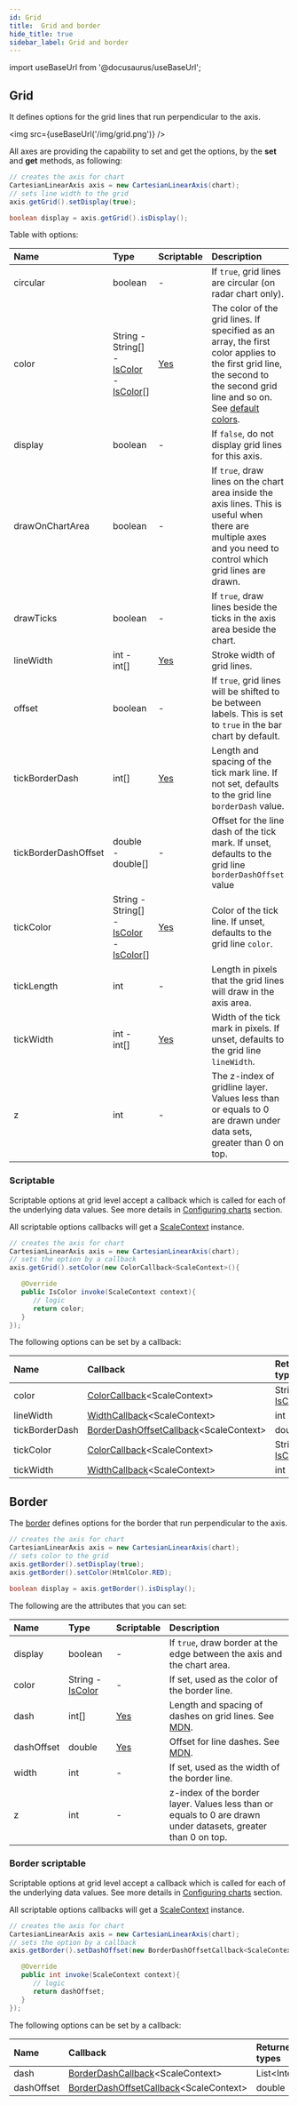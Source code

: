 ```yaml
---
id: Grid
title:  Grid and border
hide_title: true
sidebar_label: Grid and border
---
```

import useBaseUrl from '@docusaurus/useBaseUrl';

## Grid

It defines options for the grid lines that run perpendicular to the axis. 

<img src={useBaseUrl('/img/grid.png')} />

All axes are providing the capability to set and get the options, by the **set** and **get** methods, as following:

```java
// creates the axis for chart
CartesianLinearAxis axis = new CartesianLinearAxis(chart);
// sets line width to the grid
axis.getGrid().setDisplay(true);

boolean display = axis.getGrid().isDisplay();
```

Table with options:

| Name | Type | Scriptable | Description
| :- | :- | :- | :-
| circular | boolean | - | If `true`, grid lines are circular (on radar chart only).
| color | String - String[] - [IsColor](https://pepstock-org.github.io/Charba/6.2/org/pepstock/charba/client/colors/IsColor.html) - [IsColor](https://pepstock-org.github.io/Charba/6.2/org/pepstock/charba/client/colors/IsColor.html)[] | [Yes](#scriptable) | The color of the grid lines. If specified as an array, the first color applies to the first grid line, the second to the second grid line and so on.<br/>See [default colors](../defaults/DefaultsCharts#commons-charts-options).
| display | boolean | - | If `false`, do not display grid lines for this axis.
| drawOnChartArea | boolean | - | If `true`, draw lines on the chart area inside the axis lines. This is useful when there are multiple axes and you need to control which grid lines are drawn. 
| drawTicks | boolean | - | If `true`, draw lines beside the ticks in the axis area beside the chart.
| lineWidth | int - int[] | [Yes](#scriptable) | Stroke width of grid lines.
| offset | boolean | - | If `true`, grid lines will be shifted to be between labels. This is set to `true` in the bar chart by default.
| tickBorderDash | int[] | [Yes](#scriptable) | Length and spacing of the tick mark line. If not set, defaults to the grid line `borderDash` value.
| tickBorderDashOffset | double - double[] | - | Offset for the line dash of the tick mark. If unset, defaults to the grid line `borderDashOffset` value
| tickColor | String - String[] - [IsColor](https://pepstock-org.github.io/Charba/6.2/org/pepstock/charba/client/colors/IsColor.html) - [IsColor](https://pepstock-org.github.io/Charba/6.2/org/pepstock/charba/client/colors/IsColor.html)[] | [Yes](#scriptable) | Color of the tick line. If unset, defaults to the grid line `color`.
| tickLength | int | - | Length in pixels that the grid lines will draw in the axis area. 
| tickWidth | int - int[] | [Yes](#scriptable) | Width of the tick mark in pixels. If unset, defaults to the grid line `lineWidth`.
| z | int | - | The z-index of gridline layer. Values less than or equals to 0 are drawn under data sets, greater than 0 on top.

### Scriptable

Scriptable options at grid level accept a callback which is called for each of the underlying data values. See more details in [Configuring charts](../configuration/ScriptableOptions) section. 

All scriptable options callbacks will get a [ScaleContext](../configuration/ScriptableOptions#scale-context) instance.

```java
// creates the axis for chart
CartesianLinearAxis axis = new CartesianLinearAxis(chart);
// sets the option by a callback 
axis.getGrid().setColor(new ColorCallback<ScaleContext>(){

   @Override
   public IsColor invoke(ScaleContext context){
      // logic
      return color;
   }
});
```

The following options can be set by a callback:

| Name | Callback | Returned types
| :- | :- | :- 
| color | [ColorCallback](https://pepstock-org.github.io/Charba/6.2/org/pepstock/charba/client/callbacks/ColorCallback.html)&lt;ScaleContext&gt; | String - [IsColor](https://pepstock-org.github.io/Charba/6.2/org/pepstock/charba/client/colors/IsColor.html)
| lineWidth | [WidthCallback](https://pepstock-org.github.io/Charba/6.2/org/pepstock/charba/client/callbacks/WidthCallback.html)&lt;ScaleContext&gt; | int
| tickBorderDash | [BorderDashOffsetCallback](https://pepstock-org.github.io/Charba/6.2/org/pepstock/charba/client/callbacks/BorderDashOffsetCallback.html)&lt;ScaleContext&gt; | double
| tickColor | [ColorCallback](https://pepstock-org.github.io/Charba/6.2/org/pepstock/charba/client/callbacks/ColorCallback.html)&lt;ScaleContext&gt; | String - [IsColor](https://pepstock-org.github.io/Charba/6.2/org/pepstock/charba/client/colors/IsColor.html)
| tickWidth | [WidthCallback](https://pepstock-org.github.io/Charba/6.2/org/pepstock/charba/client/callbacks/WidthCallback.html)&lt;ScaleContext&gt; | int

## Border

The [border](https://pepstock-org.github.io/Charba/6.2/org/pepstock/charba/client/configuration/AxisBorder.html) defines options for the border that run perpendicular to the axis.

```java
// creates the axis for chart
CartesianLinearAxis axis = new CartesianLinearAxis(chart);
// sets color to the grid
axis.getBorder().setDisplay(true);
axis.getBorder().setColor(HtmlColor.RED);

boolean display = axis.getBorder().isDisplay();
```

The following are the attributes that you can set:

| Name | Type | Scriptable | Description
| :- | :- | :- | :-
| display | boolean | - | If `true`, draw border at the edge between the axis and the chart area.
| color | String - [IsColor](https://pepstock-org.github.io/Charba/6.2/org/pepstock/charba/client/colors/IsColor.html) | - | If set, used as the color of the border line.
| dash | int[] | [Yes](#border-scriptable) | Length and spacing of dashes on grid lines. See [MDN](https://developer.mozilla.org/en-US/docs/Web/API/CanvasRenderingContext2D/setLineDash).
| dashOffset | double | [Yes](#border-scriptable) | Offset for line dashes. See [MDN](https://developer.mozilla.org/en-US/docs/Web/API/CanvasRenderingContext2D/lineDashOffset).
| width | int | - | If set, used as the width of the border line.
| z | int | - | z-index of the border layer. Values less than or equals to 0 are drawn under datasets, greater than 0 on top.

### Border scriptable

Scriptable options at grid level accept a callback which is called for each of the underlying data values. See more details in [Configuring charts](../configuration/ScriptableOptions) section. 

All scriptable options callbacks will get a [ScaleContext](../configuration/ScriptableOptions#scale-context) instance.

```java
// creates the axis for chart
CartesianLinearAxis axis = new CartesianLinearAxis(chart);
// sets the option by a callback 
axis.getBorder().setDashOffset(new BorderDashOffsetCallback<ScaleContext>(){

   @Override
   public int invoke(ScaleContext context){
      // logic
      return dashOffset;
   }
});
```

The following options can be set by a callback:

| Name | Callback | Returned types
| :- | :- | :- 
| dash | [BorderDashCallback](https://pepstock-org.github.io/Charba/6.2/org/pepstock/charba/client/callbacks/BorderDashCallback.html)&lt;ScaleContext&gt; | List&lt;Integer&gt;
| dashOffset | [BorderDashOffsetCallback](https://pepstock-org.github.io/Charba/6.2/org/pepstock/charba/client/callbacks/BorderDashOffsetCallback.html)&lt;ScaleContext&gt; | double

